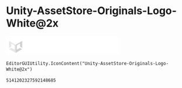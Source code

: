 # Unity-AssetStore-Originals-Logo-White@2x
![](/img/Unity-AssetStore-Originals-Logo-White@2x.png)

``` CSharp
EditorGUIUtility.IconContent("Unity-AssetStore-Originals-Logo-White@2x")
```
```
5141202327592148685
```
